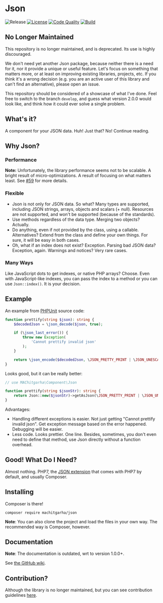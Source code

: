 # Json

![Release](https://img.shields.io/github/tag/machitgarha/json.svg?label=Release&color=darkblue&style=popout-square)
[![License](https://img.shields.io/github/license/machitgarha/json.svg?label=License&color=darkblue&style=popout-square)](LICENSE.md)
[![Code Quality](https://img.shields.io/codefactor/grade/github/machitgarha/json/master.svg?label=Code%20Quality&style=flat-square)](https://www.codefactor.io/repository/github/machitgarha/json)
[![Build](https://img.shields.io/travis/machitgarha/json?style=flat-square)](https://travis-ci.org/MAChitgarha/Json)

## No Longer Maintained

This repository is no longer maintained, and is deprecated. Its use is highly discouraged.

We don't need yet another Json package, because neither there is a need for it, nor it provide a unique or useful feature. Let's focus on something that matters more, or at least on improving existing libraries, projects, etc. If you think it's a wrong decision (e.g. you are an active user of this library and can't find an alternative), please open an issue.

This repository should be considered of a showcase of what I've done. Feel free to switch to the branch `develop`, and guess what version 2.0.0 would look like, and think how it could ever solve a single problem.

## What's it?

A component for your JSON data. Huh! Just that? No! Continue reading.

## Why Json?

### Performance

**Note:** Unfortunately, the library performance seems not to be scalable. A bright result of micro-optimizations. A result of focusing on what matters least. See [#59](https://github.com/machitgarha/Json/issues/59) for more details.

### Flexible

- Json is not only for JSON data. So what?
Many types are supported, including JSON strings, arrays, objects and scalars (+ null). Resources are not supported, and won't be supported (because of the standards).
- Use methods regardless of the data type. Merging two objects? Actually.
- Do anything, even if not provided by the class, using a callable. Alternatives? Extend from the class and define your own things. For sure, it will be easy in both cases.
- Oh, what if an index does not exist? Exception. Parsing bad JSON data? Exception, again. Warnings and notices? Very rare cases.

### Many Ways

Like JavaScript dots to get indexes, or native PHP arrays? Choose. Even with JavaScript-like indexes, you can pass the index to a method or you can use `Json::index()`. It is your decision.

## Example

An example from [PHPUnit](https://github.com/sebastianbergmann/phpunit/blob/256901b90d55163005669ec29d5646c357f3d7ef/src/Util/Json.php#L24) source code:

```php
function prettify(string $json): string {
    $decodedJson = \json_decode($json, true);

    if (\json_last_error()) {
        throw new Exception(
            'Cannot prettify invalid json'
        );
    }

    return \json_encode($decodedJson, \JSON_PRETTY_PRINT | \JSON_UNESCAPED_SLASHES);
}
```

Looks good, but it can be really better:

```php
// use MAChitgarha\Component\Json

function prettify(string $jsonStr): string {
    return Json::new($jsonStr)->getAsJson(\JSON_PRETTY_PRINT | \JSON_UNESCAPED_SLASHES);
}
```

Advantages:

-   Handling different exceptions is easier. Not just getting "Cannot prettify invalid json". Get exception message based on the error happened. Debugging will be easier.
-   Less code. Looks prettier. One line. Besides, sometimes, you don't even need to define that method, use Json directly without a function overhead.

## Good! What Do I Need?

Almost nothing. PHP7, the [JSON extension](https://www.php.net/manual/en/book.json.php) that comes with PHP7 by default, and usually Composer.

## Installing

Composer is there!

```
composer require machitgarha/json
```

**Note**: You can also clone the project and load the files in your own way. The recommended way is Composer, however.

## Documentation

**Note**: The documentation is outdated, wrt to version 1.0.0+.

See [the  GitHub wiki](https://github.com/MAChitgarha/Json/wiki).

## Contribution?

Although the library is no longer maintained, but you can see contribution guidelines [here](.github/CONTRIBUTING.md).
